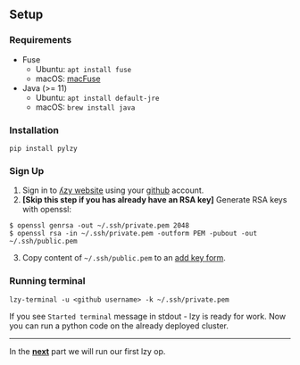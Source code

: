 ## Setup

### Requirements
* Fuse
  * Ubuntu: `apt install fuse`
  * macOS: [macFuse](https://osxfuse.github.io)
* Java (>= 11)
  * Ubuntu: `apt install default-jre`
  * macOS: `brew install java`

### Installation

`pip install pylzy`

### Sign Up

1. Sign in to [ʎzy website](https://lzy.ai) using your [github](https://github.com) account.
2. **[Skip this step if you has already have an RSA key]** Generate RSA keys with openssl:
```shell
$ openssl genrsa -out ~/.ssh/private.pem 2048
$ openssl rsa -in ~/.ssh/private.pem -outform PEM -pubout -out ~/.ssh/public.pem
```
3. Copy content of `~/.ssh/public.pem` to an [add key form](http://lzy.ai/keys).

### Running terminal

`lzy-terminal -u <github username> -k ~/.ssh/private.pem`

If you see `Started terminal` message in stdout - lzy is ready for work. Now you can run a python code on the already deployed cluster.

---

In the [**next**](2-basics.md) part we will run our first lzy op.